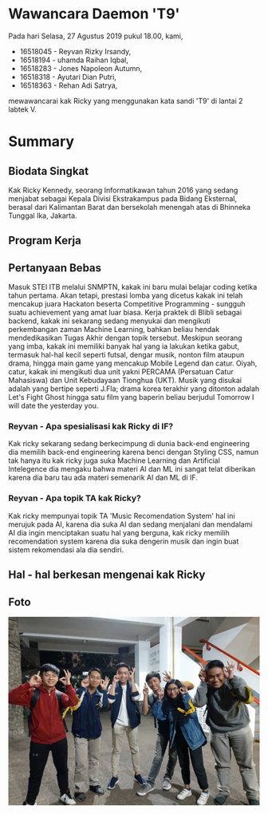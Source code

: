# Wawancara Daemon 'T9'
Pada hari Selasa, 27 Agustus 2019 pukul 18.00, kami,
- 16518045 - Reyvan Rizky Irsandy,
- 16518194 - uhamda Raihan Iqbal,
- 16518283 - Jones Napoleon Autumn,
- 16518318 - Ayutari Dian Putri,
- 16518363 - Rehan Adi Satrya,

mewawancarai kak Ricky yang menggunakan kata sandi 'T9' di lantai 2 labtek V. 

# Summary
## Biodata Singkat
  Kak Ricky Kennedy, seorang Informatikawan tahun 2016 yang sedang menjabat sebagai Kepala Divisi Ekstrakampus pada Bidang Eksternal, berasal dari Kalimantan Barat dan bersekolah menengah atas di Bhinneka Tunggal Ika, Jakarta. 
## Program Kerja
## Pertanyaan Bebas
  Masuk STEI ITB melalui SNMPTN, kakak ini baru mulai belajar coding ketika tahun pertama. Akan tetapi, prestasi lomba yang dicetus kakak ini telah mencakup juara Hackaton beserta Competitive Programming - sungguh suatu achievement yang amat luar biasa. Kerja praktek di Blibli sebagai backend, kakak ini sekarang sedang menyukai dan mengikuti perkembangan zaman Machine Learning, bahkan beliau hendak mendedikasikan Tugas Akhir dengan topik tersebut. Meskipun seorang yang imba, kakak ini memiliki banyak hal yang ia lakukan ketika gabut, termasuk hal-hal kecil seperti futsal, dengar musik, nonton film ataupun drama, hingga main game yang mencakup Mobile Legend dan catur. Oiyah, catur, kakak ini mengikuti dua unit yakni PERCAMA (Persatuan Catur Mahasiswa) dan Unit Kebudayaan Tionghua (UKT). Musik yang disukai adalah yang bertipe seperti J.Fla; drama korea terakhir yang ditonton adalah Let's Fight Ghost hingga satu film yang baperin beliau berjudul Tomorrow I will date the yesterday you.
  
### Reyvan - Apa spesialisasi kak Ricky di IF?
  Kak ricky sekarang sedang berkecimpung di dunia back-end engineering dia memilih back-end engineering karena benci dengan Styling CSS, namun tak hanya itu kak ricky juga suka Machine Learning dan Artificial Intelegence dia mengaku bahwa materi AI dan ML ini sangat telat diberikan karena dia baru tau ada materi semenarik AI dan ML di IF.

### Reyvan - Apa topik TA kak Ricky?
  Kak ricky mempunyai topik TA 'Music Recomendation System' hal ini merujuk pada AI, karena dia suka AI dan sedang menjalani dan mendalami AI dia ingin menciptakan suatu hal yang berguna, kak ricky memilih recomendation system karena dia suka dengerin musik dan ingin buat sistem rekomendasi ala dia sendiri.

## Hal - hal berkesan mengenai kak Ricky
## Foto
![foto bersama](./16518045-16518194-16518283-16518318-16518363.jpg)
